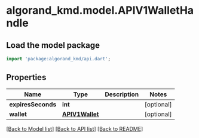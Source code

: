 # algorand_kmd.model.APIV1WalletHandle

## Load the model package
```dart
import 'package:algorand_kmd/api.dart';
```

## Properties
Name | Type | Description | Notes
------------ | ------------- | ------------- | -------------
**expiresSeconds** | **int** |  | [optional] 
**wallet** | [**APIV1Wallet**](APIV1Wallet.md) |  | [optional] 

[[Back to Model list]](../README.md#documentation-for-models) [[Back to API list]](../README.md#documentation-for-api-endpoints) [[Back to README]](../README.md)


